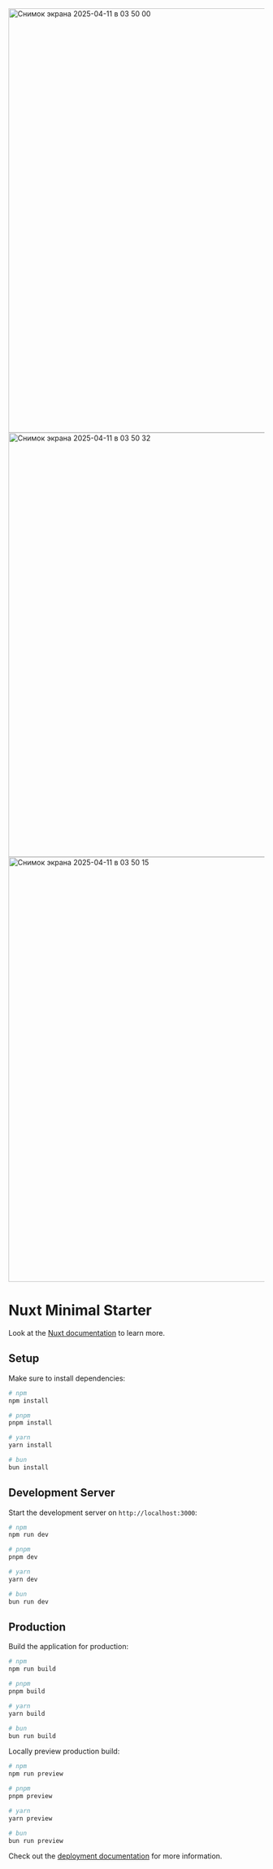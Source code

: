 
<img width="834" alt="Снимок экрана 2025-04-11 в 03 50 00" src="https://github.com/user-attachments/assets/0ab7c78c-2f86-43d5-b430-9e220a98df65" />

<img width="834" alt="Снимок экрана 2025-04-11 в 03 50 32" src="https://github.com/user-attachments/assets/137b4ffc-7e60-4931-9f9b-1ca87d52f58b" />

<img width="835" alt="Снимок экрана 2025-04-11 в 03 50 15" src="https://github.com/user-attachments/assets/fa36c37e-249e-4917-8dae-c0434dd996d9" />



# Nuxt Minimal Starter

Look at the [Nuxt documentation](https://nuxt.com/docs/getting-started/introduction) to learn more.

## Setup

Make sure to install dependencies:

```bash
# npm
npm install

# pnpm
pnpm install

# yarn
yarn install

# bun
bun install
```

## Development Server

Start the development server on `http://localhost:3000`:

```bash
# npm
npm run dev

# pnpm
pnpm dev

# yarn
yarn dev

# bun
bun run dev
```

## Production

Build the application for production:

```bash
# npm
npm run build

# pnpm
pnpm build

# yarn
yarn build

# bun
bun run build
```

Locally preview production build:

```bash
# npm
npm run preview

# pnpm
pnpm preview

# yarn
yarn preview

# bun
bun run preview
```

Check out the [deployment documentation](https://nuxt.com/docs/getting-started/deployment) for more information.
